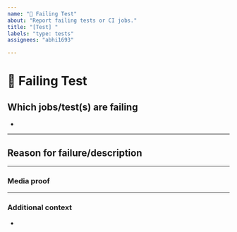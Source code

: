 ```yaml
---
name: "💉 Failing Test"
about: "Report failing tests or CI jobs."
title: "[Test] "
labels: "type: tests"
assignees: "abhi1693"

---
```


# **💉 Failing Test**

## **Which jobs/test(s) are failing**
<!-- The CI jobs or tests that are failing -->

*

---

## **Reason for failure/description**
<!-- Try to describe why the test is failing or what are we missing to make it pass. -->

---

### **Media proof**
<!-- If applicable, add screenshots or videos to help explain your problem. -->

---

### **Additional context**
<!-- Add any other context or additional information about the problem here. -->

*
